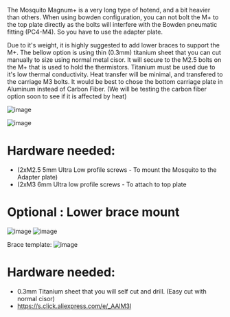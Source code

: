 The Mosquito Magnum+ is a very long type of hotend, and a bit heavier than others. When using bowden configuration, you can not bolt the M+ to the top plate directly as the bolts will interfere with the Bowden pneumatic fitting (PC4-M4). So you have to use the adapter plate.

Due to it's weight, it is highly suggested to add lower braces to support the M+. The bellow option is using thin (0.3mm) titanium sheet that you can cut manually to size using normal metal cisor. It will secure to the M2.5 bolts on the M+ that is used to hold the thermistors. Titanium must be used due to it's low thermal conductivity. Heat transfer will be minimal, and transfered to the carriage M3 bolts. It would be best to chose the bottom carriage plate in Aluminum instead of Carbon Fiber. (We will be testing the carbon fiber option soon to see if it is affected by heat)

![image](https://user-images.githubusercontent.com/37383368/143982841-a700927a-6d3a-4ea6-bcc3-9d1d4229d379.png)


![image](https://user-images.githubusercontent.com/37383368/143985275-7765dd37-95b5-4ddc-955a-6463666d065a.png)

# Hardware needed:

- (2xM2.5 5mm Ultra Low profile screws - To mount the Mosquito to the Adapter plate)
- (2xM3 6mm Ultra low profile screws - To attach to top plate 

# Optional :  Lower brace mount

![image](https://user-images.githubusercontent.com/37383368/150855570-1ee59eb1-a0ac-4679-945d-ac0987836d54.png)
![image](https://user-images.githubusercontent.com/37383368/150856356-ffe84984-0eae-4c32-b29a-7e656d338410.png)

Brace template:
![image](https://user-images.githubusercontent.com/37383368/150856175-2988d79e-38eb-41a2-9b76-06e18ee1562a.png)


# Hardware needed:

- 0.3mm Titanium sheet that you will self cut and drill. (Easy cut with normal cisor)
- https://s.click.aliexpress.com/e/_AAlM3l
